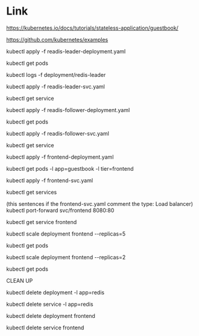 
# Link

https://kubernetes.io/docs/tutorials/stateless-application/guestbook/

https://github.com/kubernetes/examples


kubectl apply -f readis-leader-deployment.yaml

kubectl get pods

kubectl logs -f deployment/redis-leader

kubectl apply -f readis-leader-svc.yaml

kubectl get service

kubectl apply -f readis-follower-deployment.yaml

kubectl get pods

kubectl apply -f readis-follower-svc.yaml

kubectl get service

kubectl apply -f frontend-deployment.yaml

kubectl get pods -l app=guestbook -l tier=frontend

kubectl apply -f frontend-svc.yaml

kubectl get services

(this sentences if the frontend-svc.yaml comment the type: Load balancer)
kubectl port-forward svc/frontend 8080:80

kubectl get service frontend

kubectl scale deployment frontend --replicas=5

kubectl get pods

kubectl scale deployment frontend --replicas=2

kubectl get pods

CLEAN UP

kubectl delete deployment -l app=redis

kubectl delete service -l app=redis

kubectl delete deployment frontend

kubectl delete service frontend
